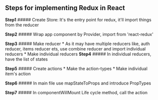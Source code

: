 ## Steps for implementing Redux in React

**Step1**
    ##### Create Store: It's the entry point for redux, it'll import things from the reducer

**Step2**
    ##### Wrap app component by Provider,  import from 'react-redux'

**Step3**
    ##### Make reducer
        * As it may have multiple reducers like, auth reducer, items reducer ets, use combine reducer and import individual reducers
        * Make individual reducers
**Step4**
    ##### In individual reducers, have the list of states

**Step5**
    ##### Create actions
        * Make the action-types
        * Make individual item's action

**Step6**
    ##### In main file use mapStateToProps and introduce PropTypes

**Step7**
    ##### In componentWillMount Life cycle method, call the action